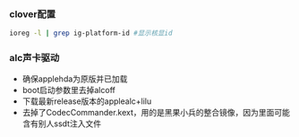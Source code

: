 
### clover配置
```bash
ioreg -l | grep ig-platform-id #显示核显id

```
### alc声卡驱动
- 确保applehda为原版并已加载
- boot启动参数里去掉alcoff
- 下载最新release版本的applealc+lilu
- 去掉了CodecCommander.kext，用的是黑果小兵的整合镜像，因为里面可能含有别人ssdt注入文件
